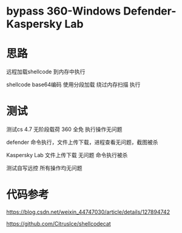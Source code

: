 # bypass 360-Windows Defender-Kaspersky Lab 
# 思路

远程加载shellcode 到内存中执行

shellcode base64编码 使用分段加载 绕过内存扫描 执行
# 测试

测试cs 4.7 无阶段载荷 360 全免 执行操作无问题

defender 命令执行，文件上传下载，进程查看无问题，截图被杀

Kaspersky Lab 文件上传下载 无问题 命令执行被杀 

测试自写远控 所有操作均无问题


# 代码参考 

https://blog.csdn.net/weixin_44747030/article/details/127894742

https://github.com/CitrusIce/shellcodecat

